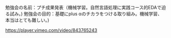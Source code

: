 勉強会の名前：プチ成果発表（機械学習。自然言語処理に実践コース的EDAで迫る試み。)
勉強会の目的：基礎にplus αのチカラをつける取り組み。機械学習、本当はとても難しい。)

https://player.vimeo.com/video/843765243
